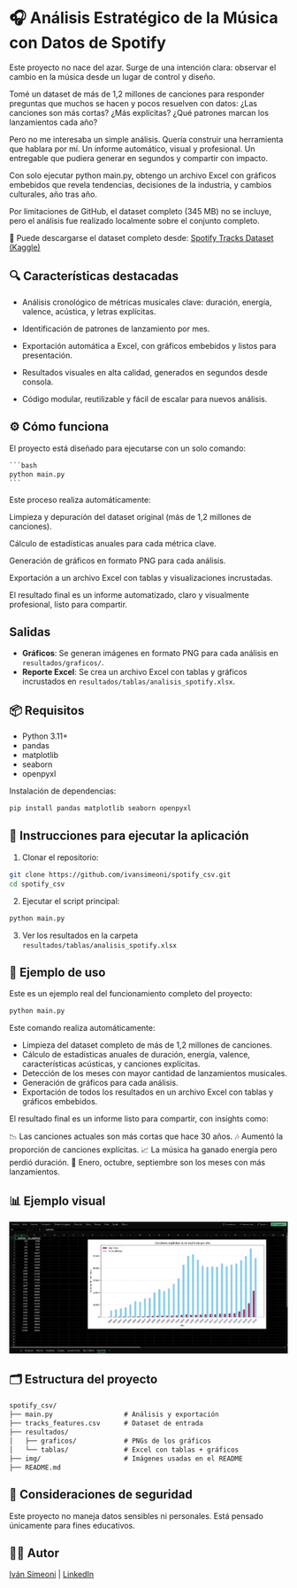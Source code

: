 # 🎧 Análisis Estratégico de la Música con Datos de Spotify

Este proyecto no nace del azar. Surge de una intención clara: observar el cambio en la música desde un lugar de control y diseño.

Tomé un dataset de más de 1,2 millones de canciones para responder preguntas que muchos se hacen y pocos resuelven con datos:
¿Las canciones son más cortas? ¿Más explícitas? ¿Qué patrones marcan los lanzamientos cada año?

Pero no me interesaba un simple análisis.
Quería construir una herramienta que hablara por mí. Un informe automático, visual y profesional. Un entregable que pudiera generar en segundos y compartir con impacto.

Con solo ejecutar python main.py, obtengo un archivo Excel con gráficos embebidos que revela tendencias, decisiones de la industria, y cambios culturales, año tras año.

Por limitaciones de GitHub, el dataset completo (345 MB) no se incluye, pero el análisis fue realizado localmente sobre el conjunto completo.

📁 Puede descargarse el dataset completo desde: [Spotify Tracks Dataset (Kaggle)](https://www.kaggle.com/datasets/rodolfofigueroa/spotify-12m-songs?resource=download)


## 🔍 Características destacadas

* Análisis cronológico de métricas musicales clave: duración, energía, valence, acústica, y letras explícitas.

* Identificación de patrones de lanzamiento por mes.

* Exportación automática a Excel, con gráficos embebidos y listos para presentación.

* Resultados visuales en alta calidad, generados en segundos desde consola.

* Código modular, reutilizable y fácil de escalar para nuevos análisis.


## ⚙️ Cómo funciona

El proyecto está diseñado para ejecutarse con un solo comando:

    ```bash
    python main.py
    ```

Este proceso realiza automáticamente:

Limpieza y depuración del dataset original (más de 1,2 millones de canciones).

Cálculo de estadísticas anuales para cada métrica clave.

Generación de gráficos en formato PNG para cada análisis.

Exportación a un archivo Excel con tablas y visualizaciones incrustadas.

El resultado final es un informe automatizado, claro y visualmente profesional, listo para compartir.


## Salidas

- **Gráficos**: Se generan imágenes en formato PNG para cada análisis en `resultados/graficos/`.
- **Reporte Excel**: Se crea un archivo Excel con tablas y gráficos incrustados en `resultados/tablas/analisis_spotify.xlsx`.


## 📦 Requisitos

* Python 3.11+
* pandas
* matplotlib
* seaborn
* openpyxl

Instalación de dependencias:

```bash
pip install pandas matplotlib seaborn openpyxl
```


## 🚀 Instrucciones para ejecutar la aplicación

1. Clonar el repositorio:

```bash
git clone https://github.com/ivansimeoni/spotify_csv.git
cd spotify_csv
```

2. Ejecutar el script principal:

```bash
python main.py
```

3. Ver los resultados en la carpeta `resultados/tablas/analisis_spotify.xlsx`

## 🧪 Ejemplo de uso

Este es un ejemplo real del funcionamiento completo del proyecto:

```bash
python main.py
```

Este comando realiza automáticamente:

* Limpieza del dataset completo de más de 1,2 millones de canciones.
* Cálculo de estadísticas anuales de duración, energía, valence, características acústicas, y canciones explícitas.
* Detección de los meses con mayor cantidad de lanzamientos musicales.
* Generación de gráficos para cada análisis.
* Exportación de todos los resultados en un archivo Excel con tablas y gráficos embebidos.

El resultado final es un informe listo para compartir, con insights como:

📉 Las canciones actuales son más cortas que hace 30 años.
🎶 Aumentó la proporción de canciones explícitas.
📈 La música ha ganado energía pero perdió duración.
📅 Enero, octubre, septiembre son los meses con más lanzamientos.


## 📊 Ejemplo visual

![Gráfico de canciones explicitas](img/grafico.png)


## 🗂️ Estructura del proyecto

```
spotify_csv/
├── main.py                  # Análisis y exportación
├── tracks_features.csv      # Dataset de entrada
├── resultados/
│   ├── graficos/            # PNGs de los gráficos
│   └── tablas/              # Excel con tablas + gráficos
├── img/                     # Imágenes usadas en el README
├── README.md
```


## 🔐 Consideraciones de seguridad

Este proyecto no maneja datos sensibles ni personales. Está pensado únicamente para fines educativos.


## 👨‍💼 Autor

[Iván Simeoni](https://github.com/ivansimeoni) | [LinkedIn](https://www.linkedin.com/in/ivansimeoni)

